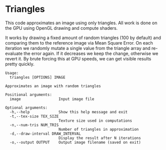# Triangles

This code approximates an image using only triangles. All work is done on the GPU using OpenGL drawing and compute shaders.

It works by drawing a fixed amount of random triangles (100 by default) and comparing them to the reference image via Mean Square Error. On each iteration we randomly mutate a single value from the triangle array and re-evaluate the error again. If it decreases we keep the change, otherwise we revert it. By brute forcing this at GPU speeds, we can get visible results pretty quickly.

```
Usage:
  triangles [OPTIONS] IMAGE

Approximates an image with random triangles

Positional arguments:
  image                 Input image file

Optional arguments:
  -h,--help             Show this help message and exit
  -t,--tex-size TEX_SIZE
                        Texture size used in computations
  -n,--num-tris NUM_TRIS
                        Number of triangles in approximation
  -d,--draw-interval DRAW_INTERVAL
                        Display the result after N iterations
  -o,--output OUTPUT    Output image filename (saved on exit)
```
